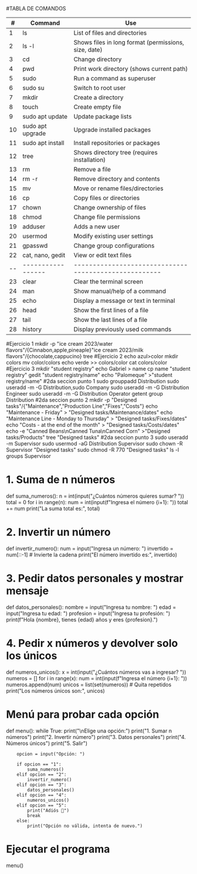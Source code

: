 #TABLA DE COMANDOS

| #  | Command          | Use                                                  |
| -- | ---------------- | ---------------------------------------------------- |
| 1  | ls               | List of files and directories                        |
| 2  | ls -l            | Shows files in long format (permissions, size, date) |
| 3  | cd               | Change directory                                     |
| 4  | pwd              | Print work directory (shows current path)            |
| 5  | sudo             | Run a command as superuser                           |
| 6  | sudo su          | Switch to root user                                  |
| 7  | mkdir            | Create a directory                                   |
| 8  | touch            | Create empty file                                    |
| 9  | sudo apt update  | Update package lists                                 |
| 10 | sudo apt upgrade | Upgrade installed packages                           |
| 11 | sudo apt install | Install repositories or packages                     |
| 12 | tree             | Shows directory tree (requires installation)         |
| 13 | rm               | Remove a file                                        |
| 14 | rm -r            | Remove directory and contents                        |
| 15 | mv               | Move or rename files/directories                     |
| 16 | cp               | Copy files or directories                            |
| 17 | chown            | Change ownership of files                            |
| 18 | chmod            | Change file permissions                              |
| 19 | adduser          | Adds a new user                                      |
| 20 | usermod          | Modify existing user settings                        |
| 21 | gpasswd          | Change group configurations                          |
| 22 | cat, nano, gedit | View or edit text files                              |
| -- | -----------------| -----------------------------------------------------|
| 23 | clear            | Clear the terminal screen                            |
| 24 | man              | Show manual/help of a command                        |
| 25 | echo             | Display a message or text in terminal                |
| 26 | head             | Show the first lines of a file                       |
| 27 | tail             | Show the last lines of a file                        |    
| 28 | history          | Display previously used commands                     |



#Ejercicio 1
mkdir -p "ice cream 2023/water flavors"/{Cinnabon,apple,pineaple}"ice cream 2023/milk flavors"/{chocolate,cappucino}
tree
#Ejercicio 2
echo azul>color 
mkdir colors 
mv color/colors 
echo verde >> colors/color 
cat colors/color
#Ejercicio 3
mkdir "student registry"
echo Gabriel > name
cp name "student registry"
gedit "student registry/name"
echo "Palomeque" >"student registry/name"
#2da seccion punto 1
sudo grouppadd Distribution
sudo useradd -m -G Distribution,sudo Company
sudo useradd -m -G Distribution Engineer
sudo useradd -m -G Distribution Operator
getent group Distribution
#2da seccion punto 2
mkdir -p "Designed tasks"/{"Maintenance","Production Line","Fixes","Costs"}
echo "Maintenance - Friday" > "Designed tasks/Maintenance/dates"
echo "Maintenance Line - Monday to Thursday" > "Designed tasks/Fixes/dates"
echo "Costs - at the end of the month" > "Designed tasks/Costs/dates"
echo -e "Canned Beans\nCanned Tuna\nCanned Corn" >"Designed tasks/Products"
tree "Designed tasks"
#2da seccion punto 3
sudo useradd -m Supervisor
sudo usermod -aG Distribution Supervisor
sudo chown -R Supervisor "Designed tasks"
sudo chmod -R 770 "Designed tasks"
ls -l
groups Supervisor 


# 1. Suma de n números
def suma_numeros():
    n = int(input("¿Cuántos números quieres sumar? "))
    total = 0
    for i in range(n):
        num = int(input(f"Ingresa el número {i+1}: "))
        total += num
    print("La suma total es:", total)


# 2. Invertir un número
def invertir_numero():
    num = input("Ingresa un número: ")
    invertido = num[::-1]   # Invierte la cadena
    print("El número invertido es:", invertido)


# 3. Pedir datos personales y mostrar mensaje
def datos_personales():
    nombre = input("Ingresa tu nombre: ")
    edad = input("Ingresa tu edad: ")
    profesion = input("Ingresa tu profesión: ")
    print(f"Hola {nombre}, tienes {edad} años y eres {profesion}.")


# 4. Pedir x números y devolver solo los únicos
def numeros_unicos():
    x = int(input("¿Cuántos números vas a ingresar? "))
    numeros = []
    for i in range(x):
        num = int(input(f"Ingresa el número {i+1}: "))
        numeros.append(num)
    unicos = list(set(numeros))  # Quita repetidos
    print("Los números únicos son:", unicos)


# Menú para probar cada opción
def menu():
    while True:
        print("\nElige una opción:")
        print("1. Sumar n números")
        print("2. Invertir número")
        print("3. Datos personales")
        print("4. Números únicos")
        print("5. Salir")
        
        opcion = input("Opción: ")

        if opcion == "1":
            suma_numeros()
        elif opcion == "2":
            invertir_numero()
        elif opcion == "3":
            datos_personales()
        elif opcion == "4":
            numeros_unicos()
        elif opcion == "5":
            print("Adiós 👋")
            break
        else:
            print("Opción no válida, intenta de nuevo.")


# Ejecutar el programa
menu()
